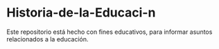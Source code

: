 # Historia-de-la-Educaci-n
Este repositorio está hecho con fines educativos, para informar asuntos relacionados a la educación. 

